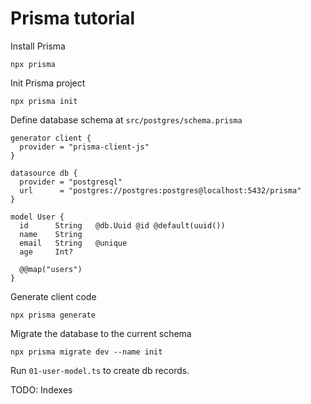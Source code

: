 # Prisma tutorial

Install Prisma

```
npx prisma
```

Init Prisma project
```
npx prisma init
```

Define database schema at `src/postgres/schema.prisma`
```
generator client {
  provider = "prisma-client-js"
}

datasource db {
  provider = "postgresql"
  url      = "postgres://postgres:postgres@localhost:5432/prisma"
}

model User {
  id      String   @db.Uuid @id @default(uuid())
  name    String
  email   String   @unique
  age     Int?

  @@map("users")
}
```

Generate client code
```
npx prisma generate
```

Migrate the database to the current schema
```
npx prisma migrate dev --name init
```

Run `01-user-model.ts` to create db records.



TODO: Indexes
